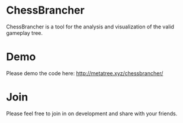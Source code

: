 # ChessBrancher
ChessBrancher is a tool for the analysis and visualization of the valid gameplay tree.

# Demo
Please demo the code here: http://metatree.xyz/chessbrancher/

# Join
Please feel free to join in on development and share with your friends.
